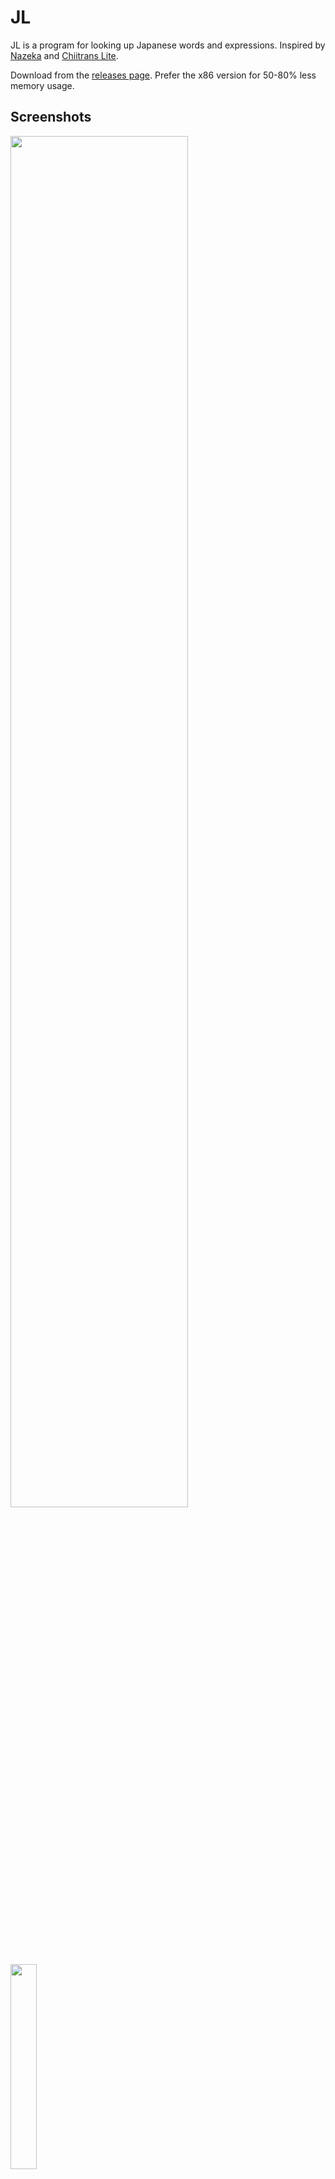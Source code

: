 # JL
JL is a program for looking up Japanese words and expressions. Inspired by [Nazeka](https://github.com/wareya/nazeka) and [Chiitrans Lite](https://github.com/alexbft/chiitrans).

Download from the [releases page](https://github.com/rampaa/JL/releases). Prefer the x86 version for 50-80% less memory usage.

## Screenshots

<img src="https://user-images.githubusercontent.com/25622653/155894148-31bef5b8-d290-4e00-b12a-3294c2a708b8.png" width=75% height=75%>
<img src="https://user-images.githubusercontent.com/25622653/155894231-a14b9893-2a01-4c9a-9ff4-b45d993617c4.png" width=29% height=29%>

## System requirements
* Windows 7 or later
* .NET Desktop Runtime 6.0 or later

## Features
* Highly customizable
* Anki mining
* Pass-through mode 
* Remembers last window position

## Supported dictionaries

### EDICT

* JMdict - Full support
* JMnedict - Full support
* KANJIDIC - Full support (w/ composition data)

### EPWING ([yomichan-import](https://github.com/FooSoft/yomichan-import/) format)


* Daijirin - Basic+ support
* Kenkyuusha - Basic+ support
* Daijisen - Basic support
* Gakken - Basic support
* Kotowaza - Basic support
* Koujien - Basic support
* Meikyou - Basic support

## Credits
* [Nazeka](https://github.com/wareya/nazeka): Deconjugation rules, deconjugator, frequency lists
* [JMdict](https://www.edrdg.org/wiki/index.php/JMdict-EDICT_Dictionary_Project): JMdict_e.gz
* [JMnedict](https://www.edrdg.org/enamdict/enamdict_doc.html): JMnedict.xml.gz
* [KANJIDIC](https://www.edrdg.org/wiki/index.php/KANJIDIC_Project): kanjidic2.xml.gz
* [cjkvi-ids](https://github.com/cjkvi/cjkvi-ids): ids.txt

## FAQ
### Why can't I look anything up?
Make sure you're not in pass-through mode, kanji mode, have lookup-on-select-only enabled, or have disabled lookups.
### Why can't I scroll down the results list?
You need to be in mining mode in order to interact with the popup window.
### How do I disable pass-through mode?
Press the opacity slider button located top-left of the main window.
### How do I add EPWING dictionaries?
Select the folder containing the **unzipped** (so you should have a folder of files named like term_bank_1.json, term_bank_2.json...)  contents of a dictionary converted with [yomichan-import](https://github.com/FooSoft/yomichan-import/), on the Manage Dictionaries window.
### Where are my settings stored?
* Anki settings: Config/AnkiConfig.json
* Dictionary settings: Config/dicts.json
* Everything else: JL.dll.config
### Will you add machine translation capabilities?
No.
## License
Licensed under the [Apache License, Version 2.0](https://www.apache.org/licenses/LICENSE-2.0)
